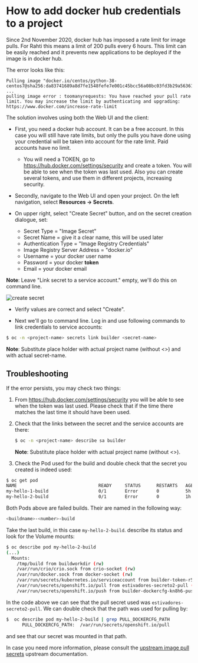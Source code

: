 # How to add docker hub credentials to a project

Since 2nd November 2020, docker hub has imposed a rate limit for image pulls. For Rahti this means a
limit of 200 pulls every 6 hours. This limit can be easily reached and it prevents new applications to be deployed if the image is in docker hub.

The error looks like this:

```
Pulling image "docker.io/centos/python-38-centos7@sha256:da83741689a8d7fe1548fefe7e001c45bcc56a08bc03fd3b29a5636163ca0353" ...
pulling image error : toomanyrequests: You have reached your pull rate limit. You may increase the limit by authenticating and upgrading: https://www.docker.com/increase-rate-limit
```

The solution involves using both the Web UI and the client:

* First, you need a docker hub account. It can be a free account. In this case you will still have rate limits, but only the pulls you have done using your credential will be taken into account for the rate limit. Paid accounts have no limit.
    * You will need a TOKEN, go to <https://hub.docker.com/settings/security> and create a token. You will be able to see when the token was last used. Also you can create several tokens, and use them in different projects, increasing security.

* Secondly, navigate to the Web UI and open your project. On the left navigation, select **Resources -> Secrets**.

* On upper right, select "Create Secret" button, and on the secret creation dialogue, set:
    * Secret Type = "Image Secret"
    * Secret Name = give it a clear name, this will be used later
    * Authentication Type = "Image Registry Credentials"
    * Image Registry Server Address = "docker.io"
    * Username = your docker user name
    * Password = your docker **token**
    * Email = your docker email

**Note**: Leave "Link secret to a service account." empty, we'll do this on command line.

![create secret](/cloud/rahti/img/create_docker_hub_secret.png)

* Verify values are correct and select "Create".

* Next we'll go to command line. Log in and use following commands to link credentials to service accounts:

```sh
$ oc -n <project-name> secrets link builder <secret-name>
```

**Note**: Substitute <project-name> place holder with actual project name (without <>) and <secret-name> with actual secret-name.

## Troubleshooting

If the error persists, you may check two things:

1. From <https://hub.docker.com/settings/security> you will be able to see when the token was last used. Please check that if the time there matches the last time it should have been used.

1. Check that the links between the secret and the service accounts are there:

    ```sh
    $ oc -n <project-name> describe sa builder
    ```

    **Note**: Substitute <project-name> place holder with actual project name (without <>).

1. Check the Pod used for the build and double check that the secret you created is indeed used:

  ```sh
  $ oc get pod
  NAME                               READY     STATUS      RESTARTS   AGE
  my-hello-1-build                   0/1       Error       0          5h
  my-hello-2-build                   0/1       Error       0          1h
  ```

  Both Pods above are failed builds. Their are named in the following way:

  ```sh
  <buildname>-<number>-build
  ```

  Take the last build, in this case `my-hello-2-build`. describe its status and look for the Volume mounts:

  ```sh
  $ oc describe pod my-hello-2-build
  (...)
    Mounts:
      /tmp/build from buildworkdir (rw)
      /var/run/crio/crio.sock from crio-socket (rw)
      /var/run/docker.sock from docker-socket (rw)
      /var/run/secrets/kubernetes.io/serviceaccount from builder-token-r5zp8 (ro)
      /var/run/secrets/openshift.io/pull from estivadores-secreto2-pull (ro)
      /var/run/secrets/openshift.io/push from builder-dockercfg-kn8h6-push (ro)
  ```

  In the code above we can see that the pull secret used was `estivadores-secreto2-pull`. We can double check that the path was used for pulling by:

  ```sh
  $  oc describe pod my-hello-2-build | grep PULL_DOCKERCFG_PATH
        PULL_DOCKERCFG_PATH:  /var/run/secrets/openshift.io/pull
  ```

  and see that our secret was mounted in that path.

In case you need more information, please consult the [upstream image pull secrets](https://docs.openshift.com/container-platform/3.11/dev_guide/managing_images.html#using-image-pull-secrets) upstream documentation.
